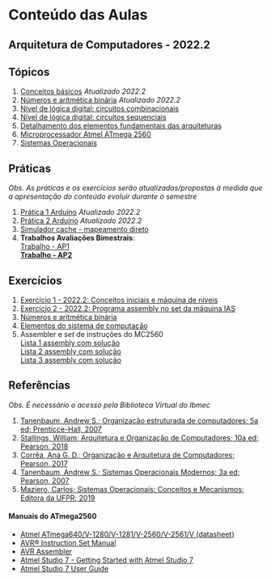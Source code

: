 # Conteúdo das Aulas  
## Arquitetura de Computadores - 2022.2

## Tópicos
1. [Conceitos básicos](arq_aulas/arq_aulas_conceitos.pdf)    *Atualizado 2022.2*  
2. [Números e aritmética binária](arq_aulas/arq_aulas_aritmetica.pdf) *Atualizado 2022.2*  
3. [Nível de lógica digital: circuitos combinacionais](arq_aulas/arq_aulas_logica_combinacional.pdf)    
4. [Nível de lógica digital: circuitos sequenciais](arq_aulas/arq_aulas_logica_sequencial.pdf)
5. [Detalhamento dos elementos fundamentais das arquiteturas](arq_aulas/arq_aulas_componentes.pdf)
6. [Microprocessador Atmel ATmega 2560](arq_aulas/arq_aulas_mc2560.pdf)
7. [Sistemas Operacionais](arq_aulas/arq_aulas_so.pdf)

## Práticas    
*Obs. As práticas e os exercícios serão atualizadas/propostas à medida que a apresentação do conteúdo evoluir durante o semestre* 

1. [Prática 1 Arduíno](arq_aulas/arq_pratica1.md)      *Atualizado 2022.2*
2. [Prática 2 Arduíno](arq_aulas/arq_pratica2.md)      *Atualizado 2022.2*
3. [Simulador cache - mapeamento direto](arq_aulas/simuladorCache.ino)
4. **Trabalhos Avaliações Bimestrais**:  
  [Trabalho - AP1](arq_aulas/arq_AP1_trabalho.pdf)  
  **[Trabalho - AP2](arq_aulas/arq_AP2_trabalho.pdf)**

## Exercícios
1. [Exercício 1 - 2022.2: Conceitos iniciais e máquina de níveis](arq_aulas/form1.pdf)
2. [Exercício 2 - 2022.2: Programa assembly no set da máquina IAS](arq_aulas/exercicio2.md)
3. [Números e aritmética binária](arq_aulas/exercicio3.md)    
5. [Elementos do sistema de computação](arq_aulas/Form_lista_5_arq.pdf)  
6. Assembler e *set* de instruções do MC2560  
  [Lista 1 assembly com solução](arq_aulas/Lista3_programas_assembly.pdf)  
  [Lista 2 assembly com solução](arq_aulas/Lista4_programas_assembly.pdf)  
  [Lista 3 assembly com solução](arq_aulas/Lista5_programas_assembly.pdf)

## Referências  
*Obs. É necessário o acesso pela Biblioteca Virtual do Ibmec*    
1. [Tanenbaum, Andrew S.; Organização estruturada de computadores; 5a ed; Prenticce-Hall, 2007](https://plataforma.bvirtual.com.br/Leitor/Publicacao/355/pdf/0)
2. [Stallings, William; Arquitetura e Organização de Computadores; 10a ed; Pearson, 2018](https://plataforma.bvirtual.com.br/Leitor/Publicacao/151479/pdf/0)
3. [Corrêa, Ana G. D.; Organização e Arquitetura de Computadores; Pearson, 2017](https://plataforma.bvirtual.com.br/Leitor/Publicacao/124147/pdf/0)
4. [Tanenbaum, Andrew S.; Sistemas Operacionais Modernos; 3a ed; Pearson, 2007](https://plataforma.bvirtual.com.br/Leitor/Publicacao/1233/pdf/0)  
5. [Maziero, Carlos; Sistemas Operacionais: Conceitos e Mecanismos; Editora da UFPR; 2019](http://wiki.inf.ufpr.br/maziero/doku.php?id=socm:start)

#### Manuais do ATmega2560  
- [Atmel ATmega640/V-1280/V-1281/V-2560/V-2561/V (datasheet)](https://ww1.microchip.com/downloads/en/devicedoc/atmel-2549-8-bit-avr-microcontroller-atmega640-1280-1281-2560-2561_datasheet.pdf)
- [AVR&reg; Instruction Set Manual](https://ww1.microchip.com/downloads/en/DeviceDoc/AVR-Instruction-Set-Manual-DS40002198A.pdf)
- [AVR Assembler](https://ww1.microchip.com/downloads/en/DeviceDoc/40001917A.pdf)
- [Atmel Studio 7 - Getting Started with Atmel Studio 7](https://www.microchip.com/content/dam/mchp/documents/MCU08/ProductDocuments/UserGuides/Getting-Started-with-Microchip-Studio-DS50002712B.pdf)
- [Atmel Studio 7 User Guide](https://ww1.microchip.com/downloads/en/DeviceDoc/Getting-Started-with-Atmel-Studio7.pdf)
